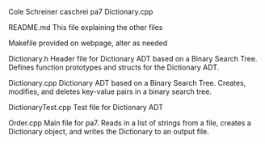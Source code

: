 Cole Schreiner
caschrei
pa7
Dictionary.cpp


README.md
    This file explaining the other files

Makefile
    provided on webpage, alter as needed

Dictionary.h
    Header file for Dictionary ADT based on a Binary Search Tree. 
    Defines function prototypes and structs for the Dictionary ADT.

Dictionary.cpp
    Dictionary ADT based on a Binary Search Tree. 
    Creates, modifies, and deletes key-value pairs in a binary search tree.

DictionaryTest.cpp
    Test file for Dictionary ADT

Order.cpp
    Main file for pa7. Reads in a list of strings from a file, 
    creates a Dictionary object, and writes the Dictionary to an output file.
